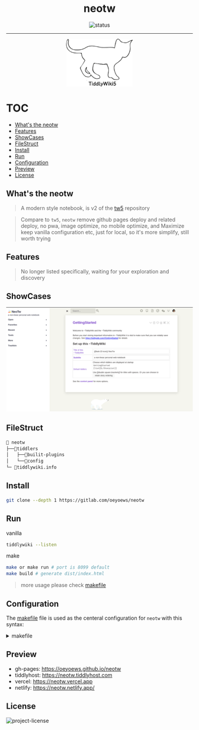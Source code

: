 <div align="center">

<h1>neotw</h1>

<img src="https://img.shields.io/badge/Status-Ing-blueviolet.svg?style=flat-square&logo=Chakra-Ui&color=90E59A&logoColor=green" alt="status" >

<hr>

<img src="./img/white-vanilla.png" height=128 alt="cat(gitlab not support
preview repo svg?)">

</div>

# TOC

<!-- toc -->

- [What's the neotw](#whats-the-neotw)
- [Features](#features)
- [ShowCases](#showcases)
- [FileStruct](#filestruct)
- [Install](#install)
- [Run](#run)
- [Configuration](#configuration)
- [Preview](#preview)
- [License](#license)

<!-- tocstop -->

## What's the neotw

> A modern style notebook, is v2 of the [tw5](https://github.com/oeyoews/tw5) repository

> Compare to `tw5`, `neotw` remove github pages deploy and related deploy, no pwa, image optimize, no mobile
> optimize, and Maximize keep vanilla configuration etc, just for local, so it's more simplify, still worth trying

## Features

> No longer listed specifically, waiting for your exploration and discovery

## ShowCases

<img src="img/02.png"/>

## FileStruct

```bash
📁 neotw
├──📁tiddlers
│   ├──📁builit-plugins
│   └──📁config
└─ 📝tiddlywiki.info
```

## Install

```bash
git clone --depth 1 https://gitlab.com/oeyoews/neotw
```

## Run

vanilla

```bash
tiddlywiki --listen
```

make

```bash
make or make run # port is 8099 default
make build # generate dist/index.html
```

> more usage please check [makefile](makefile)

## Configuration

The [makefile](makefile) file is used as the centeral configuration for `neotw`
with this syntax:

<details>
  <summary>makefile</summary>

```makefile
# options
PACKAGE = "TiddlyWiki5"
PKGNAME = "neotw"
CMD = @tiddlywiki
OUTPUTDIR = public
PORT = 8099
USERNAME = $(USER)
HOST = "0.0.0.0"
SERVICECMD = "systemctl"
SERVICETEMPLATEFILE = "neotw-template.service"
SERVICEFILE = "neotw-user.service"
SERVICETARGETFILE = "$(HOME)/.config/systemd/user/$(SERVICEFILE)"
NEOTWBIN = "$(HOME)/.local/bin/$(PKGNAME)"
neotwdir-user= "$(PWD)"

# adjust os, just test on linux
ifeq ($(shell uname),Linux)
	PLATFORM="🐧 Linux"
else
	PLATFORM="😭 Not supported"
endif

# startup tiddlywiki
run:
	@echo "ℹ️  Your current OS is $(PLATFORM) \
		🚀 startup $(PACKAGE)"
	$(CMD) --listen port=$(PORT) anon-username=$(USERNAME) 2>&1 &
# startup to the world
run-to-the-world:
	@echo "👋 startup $(PACKAGE) to the world"
	$(CMD) --listen port=$(PORT) anon-username=$(USERNAME) host=$(HOST)
# generate index.html(support subwiki, but not build html no include subwiki)
# note: because use make, so can't read this `tiddlywiki` cmd from current project, recommend install tiddlywiki global, likw `yarn global add tiddlywiki`
build:
	@make clean
	@echo 🛺 cleaned StoryList
	@mkdir public
	@cp -r tiddlers/ tiddlywiki.info public/
	@rm  -rf public/tiddlers/subwiki public/tiddlers/gtd/ public/tiddlers/trashbin
	$(CMD) public --output dist/ --build index
	@echo "🎉 generated index.html"
# install service
install:
	@echo "tiddlywiki --listen anon-username='anonymous'" > $(NEOTWBIN)
	@chmod +x ~/.local/bin/$(PKGNAME)
	@echo "🎉 installed neotw"
install-service:
	@cp $(SERVICETEMPLATEFILE) $(SERVICEFILE)
	@sed -i "s#neotwdir#$(neotwdir-user)#" $(SERVICEFILE)
	@mv $(SERVICEFILE) $(SERVICETARGETFILE)
	@echo "🎉 $(SERVICETARGETFILE) file has installed"
# changed
reload-service:
	$(SERVICECMD) --user daemon-reload
# use hight color
# maybe should start byhand firstly
enable:
	$(SERVICECMD) enable --user $(SERVICEFILE)
disable:
	$(SERVICECMD) disable --user $(SERVICEFILE)
status:
	$(SERVICECMD) status --user $(SERVICEFILE)
start:
	$(SERVICECMD) start --user $(SERVICEFILE)
	@echo "$(SERVICEFILE) has started, Click this address https://127.0.0.1:$(PORT) to open"
	@make status
restart:
	$(SERVICECMD) restart --user $(SERVICEFILE)
	@echo "$(SERVICEFILE) has restared, Click this address https://127.0.0.1:$(PORT) to open"
	@make status
stop:
	$(SERVICECMD) stop --user $(SERVICEFILE)
	@echo $(SERVICEFILE) has stopped
uninstall:
	rm -i $(NEOTWBIN)
	@echo "👋 $(NEOTWBIN) file has uninstalled"
# uninstall service
uninstall-service:
	@rm -f -i $(SERVICETARGETFILE);
	@echo "👋 $(SERVICETARGETFILE) file has removed"

# clean
.PHONY: clean
clean:
	@rm -rf \
		$(OUTPUTDIR) \
		tiddlers/*__StoryList*.tid
```

</details>

## Preview

- gh-pages: https://oeyoews.github.io/neotw
- tiddlyhost: https://neotw.tiddlyhost.com
- vercel: https://neotw.vercel.app
- netlify: https://neotw.netlify.app/

## License

<img src="https://img.shields.io/badge/License-MIT-blueviolet.svg?style=flat-square&color=blue" alt="project-license">
